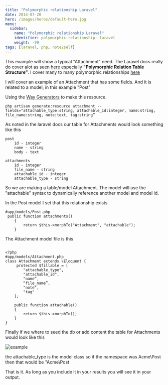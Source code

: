 ```yaml
---
title: "Polymorphic relationship Laravel"
date: 2014-07-20
hero: /images/heros/default-hero.jpg
menu:
  sidebar:
    name: "Polymorphic relationship Laravel"
    identifier: polymorphic-relationship--laravel
    weight: -99
tags: [laravel, php, note2self]
---
```


This example will show a typical "Attachment" need. The Laravel docs really do cover alot as seen [here](http://laravel.com/docs/eloquent#polymorphic-relations) especially **"Polymorphic Relation Table Structure”**. I cover many to many polymorphic relationships [here](http://www.alfrednutile.info/posts/95)

I will cover an example of an Attachment that has some fields. And it is related to a model, in this example "Post"

Using the [Way Generators](https://github.com/JeffreyWay/Laravel-4-Generators) to make this resource.

~~~
php artisan generate:resource attachment --fields="attachable_type:string, attachable_id:integer, name:string, file_name:string, note:text, tag:string”
~~~

As noted in the laravel docs our table for Attachments would look something like this

~~~
post
    id - integer
    name - string
    body - text

attachments
    id - integer
    file_name - string
    attachable_id - integer
    attachable_type - string
~~~

So we are making a table/model Attachment. The model will use the "attachable" syntax to dynamically reference another model and model id.


In the Post model I set that this relationship exists
~~~
#app/models/Post.php
 public function attachments()
    {
        return $this->morphTo("Attachment", "attachable");
    }
~~~


The Attachment model file is this
~~~

<?php
#app/models/Attachment.php
class Attachment extends \Eloquent {
     protected $fillable = [
        "attachable_type",
        "attachable_id",
        "name”,
        “file_name”,
        "note",
        "tag"
    ];

    public function attachable()
    {
        return $this->morphTo();
    }
}
~~~

Finally if we where to seed the db or add content the table for Attachments would look like this

![example](https://photos-1.dropbox.com/t/0/AADRAfBTNcMG8puEahtElixkH6F6rsoCXD1zgM_aFoUiRQ/12/54803135/png/1024x768/3/1405868400/0/2/Screenshot%202014-07-20%2009.12.12.png/bA938wfNJbWkPlOIKMlD5gJKsBGGGJCH-RTweCGQqwk)

the attachable_type is the model class so if the namespace was Acme\Post then that would be "Acme\Post

That is it. As long as you include it in your results you will see it in your output. 